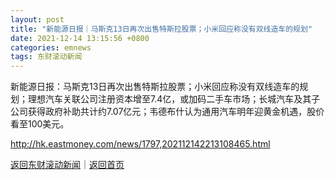 ```yaml
---
layout: post
title: "新能源日报｜马斯克13日再次出售特斯拉股票；小米回应称没有双线造车的规划"
date: 2021-12-14 13:15:56 +0800
categories: emnews
tags: 东财滚动新闻
---
```


新能源日报：马斯克13日再次出售特斯拉股票；小米回应称没有双线造车的规划；理想汽车关联公司注册资本增至7.4亿，或加码二手车市场；长城汽车及其子公司获得政府补助共计约7.07亿元；韦德布什认为通用汽车明年迎黄金机遇，股价看至100美元。

<http://hk.eastmoney.com/news/1797,202112142213108465.html>

[返回东财滚动新闻](//finews.withounder.com/emnews/)｜[返回首页](//finews.withounder.com/)